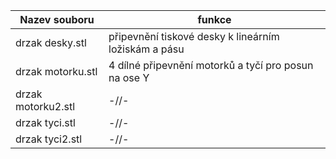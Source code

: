 |Nazev souboru|funkce|
|--------------------|---------------------|
|drzak desky.stl|připevnění tiskové desky k lineárním ložiskám a pásu|
|drzak motorku.stl|4 dílné připevnění motorků a tyčí pro posun na ose Y|
|drzak motorku2.stl|-//-|
|drzak tyci.stl|-//-|
|drzak tyci2.stl|-//-|
